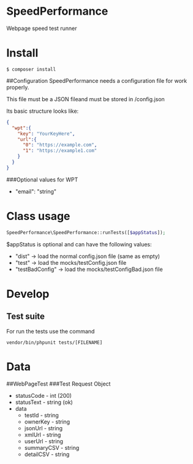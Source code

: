 # SpeedPerformance
Webpage speed test runner

# Install
```$ composer install```

##Configuration
SpeedPerformance needs a configuration file for work properly.

This file must be a JSON fileand must be stored in /config.json

Its basic structure looks like:

```json
{
  "wpt":{
    "key": "YourKeyHere",
    "url":{
      "0": "https://example.com",
      "1": "https://example1.com"
    }
  }
}
```

###Optional values for WPT
- "email": "string"

# Class usage
```php
SpeedPerformance\SpeedPerformance::runTests([$appStatus]);
```

$appStatus is optional and can have the following values:
- "dist" -> load the normal config.json file (same as empty)
- "test" -> load the mocks/testConfig.json file
- "testBadConfig" -> load the mocks/testConfigBad.json file

# Develop

## Test suite

For run the tests use the command

```vendor/bin/phpunit tests/[FILENAME]```

# Data
##WebPageTest
###Test Request Object
- statusCode - int (200)
- statusText - string (ok)
- data
    - testId - string
    - ownerKey - string
    - jsonUrl - string
    - xmlUrl - string
    - userUrl - string
    - summaryCSV - string
    - detailCSV - string